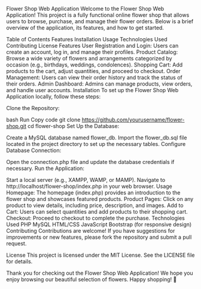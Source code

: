 Flower Shop Web Application
Welcome to the Flower Shop Web Application! This project is a fully functional online flower shop that allows users to browse, purchase, and manage their flower orders. Below is a brief overview of the application, its features, and how to get started.

Table of Contents
Features
Installation
Usage
Technologies Used
Contributing
License
Features
User Registration and Login: Users can create an account, log in, and manage their profiles.
Product Catalog: Browse a wide variety of flowers and arrangements categorized by occasion (e.g., birthdays, weddings, condolences).
Shopping Cart: Add products to the cart, adjust quantities, and proceed to checkout.
Order Management: Users can view their order history and track the status of their orders.
Admin Dashboard: Admins can manage products, view orders, and handle user accounts.
Installation
To set up the Flower Shop Web Application locally, follow these steps:

Clone the Repository:

bash
Run
Copy code
git clone https://github.com/yourusername/flower-shop.git
cd flower-shop
Set Up the Database:

Create a MySQL database named flower_db.
Import the flower_db.sql file located in the project directory to set up the necessary tables.
Configure Database Connection:

Open the connection.php file and update the database credentials if necessary.
Run the Application:

Start a local server (e.g., XAMPP, WAMP, or MAMP).
Navigate to http://localhost/flower-shop/index.php in your web browser.
Usage
Homepage: The homepage (index.php) provides an introduction to the flower shop and showcases featured products.
Product Pages: Click on any product to view details, including price, description, and images.
Add to Cart: Users can select quantities and add products to their shopping cart.
Checkout: Proceed to checkout to complete the purchase.
Technologies Used
PHP
MySQL
HTML/CSS
JavaScript
Bootstrap (for responsive design)
Contributing
Contributions are welcome! If you have suggestions for improvements or new features, please fork the repository and submit a pull request.

License
This project is licensed under the MIT License. See the LICENSE file for details.

Thank you for checking out the Flower Shop Web Application! We hope you enjoy browsing our beautiful selection of flowers. Happy shopping! 🌸
